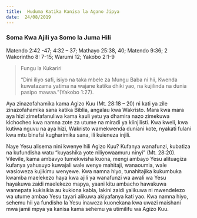 ```yaml
---
title:  Huduma Katika Kanisa la Agano Jipya
date:  24/08/2019
---
```


### Soma Kwa Ajili ya Somo la Juma Hili
Matendo 2:42 -47; 4:32 – 37; Mathayo 25:38, 40; Matendo 9:36; 2 Wakorintho 8: 7-15; Warumi 12; Yakobo 2:1-9

> <p>Fungu la Kukariri</p>
> “Dini iliyo safi, isiyo na taka mbele za Mungu Baba ni hii, Kwenda kuwatazama yatima na wajane katika dhiki yao, na kujilinda na dunia pasipo mawaa.”(Yakobo 1:27).

Aya zinazofahamika kama Agizo Kuu (Mt. 28:18 – 20) ni kati ya zile zinazofahamika sana katika Biblia, angalau kwa Wakristo. Mara kwa mara aya hizi zimefafanuliwa kama kauli yetu ya dhamira nazo zimekuwa kichocheo kwa namna zote za utume na miradi ya kiinjilisti. Kwa kweli, kwa kutiwa nguvu na aya hizi, Wakristo wamekwenda duniani kote, nyakati fulani kwa mtu binafsi kugharimika sana, ili kuieneza injili.

Naye Yesu alisema nini kwenye hili Agizo Kuu? Kufanya wanafunzi, kubatiza na kufundisha watu “kuyashika yote niliyowaamuru ninyi” (Mt. 28:20). Vilevile, kama ambavyo tumekwisha kuona, mengi ambayo Yesu alituagiza kufanya yahusuyo kuwajali wale wenye mahitaji, wanaoumia, wale wasioweza kujikimu wenyewe. Kwa namna hiyo, tunahitajika kukumbuka kwamba maelekezo haya kwa ajili ya wanafunzi wa awali wa Yesu hayakuwa zaidi maelekezo mapya, yaani kitu ambacho hawakuwa wamepata kukisikia au kukiona kabla, lakini zaidi yalikuwa ni mwendelezo wa utume ambao Yesu tayari alikuwa akiyafanya kati yao. Kwa namna hiyo, sehemu hii ya fundisho la Yesu inaweza kuonekana kwa uwazi maishani mwa jamii mpya ya kanisa kama sehemu ya utimilifu wa Agizo Kuu.